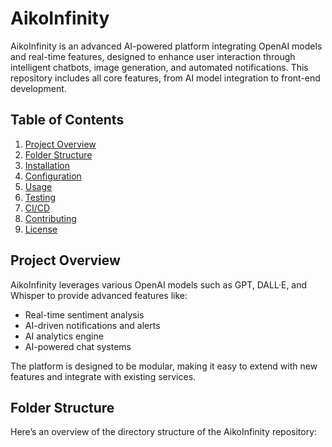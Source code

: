 # AikoInfinity

AikoInfinity is an advanced AI-powered platform integrating OpenAI models and real-time features, designed to enhance user interaction through intelligent chatbots, image generation, and automated notifications. This repository includes all core features, from AI model integration to front-end development.

## Table of Contents

1. [Project Overview](#project-overview)
2. [Folder Structure](#folder-structure)
3. [Installation](#installation)
4. [Configuration](#configuration)
5. [Usage](#usage)
6. [Testing](#testing)
7. [CI/CD](#cicd)
8. [Contributing](#contributing)
9. [License](#license)

## Project Overview

AikoInfinity leverages various OpenAI models such as GPT, DALL·E, and Whisper to provide advanced features like:
- Real-time sentiment analysis
- AI-driven notifications and alerts
- AI analytics engine
- AI-powered chat systems

The platform is designed to be modular, making it easy to extend with new features and integrate with existing services.

## Folder Structure

Here’s an overview of the directory structure of the AikoInfinity repository:

